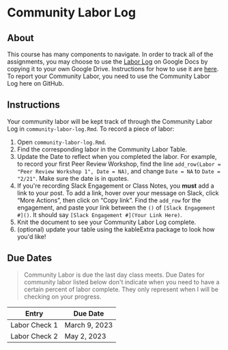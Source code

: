# Community Labor Log
 
## About  
This course has many components to navigate.  In order to track all of the assignments, you may choose to use the [Labor Log](https://docs.google.com/spreadsheets/d/1ZaRThi7Hs6ZSQXpBaWGveCt74S6xzvjr7XO5tG3Gvgw/edit?usp=sharing) on Google Docs by copying it to your own Google Drive.  Instructions for how to use it are [here](https://docs.google.com/document/d/1YQXvS03YlkrWim4W4XSsF5lHo623tL7iVkN4eMGieUc/edit?usp=sharing).  To report your Community Labor, you need to use the Community Labor Log here on GitHub.

## Instructions  
Your community labor will be kept track of through the Community Labor Log in `community-labor-log.Rmd`.  To record a piece of labor:

1. Open `community-labor-log.Rmd`.
2. Find the corresponding labor in the Community Labor Table.  
3. Update the Date to reflect when you completed the labor.  For example, to record your first Peer Review Workshop, find the line `add_row(Labor = "Peer Review Workshop 1", Date = NA)`, and change `Date = NA` to `Date = "2/21"`. Make sure the date is in quotes.  
4. If you're recording Slack Engagement or Class Notes, you **must** add a link to your post.  To add a link, hover over your message on Slack, click “More Actions”, then click on “Copy link”.  Find the `add_row` for the engagement, and paste your link between the `()` of `[Slack Engagement #]()`.  It should say `[Slack Engagement #](Your Link Here)`.  
5. Knit the document to see your Community Labor Log complete.  
6. (optional) update your table using the kableExtra package to look how you'd like!

## Due Dates  
> Community Labor is due the last day class meets. Due Dates for community labor listed below don't indicate when you need to have a certain percent of labor complete.  They only represent when I will be checking on your progress.

| Entry           | Due Date          |
|-----------------|-------------------|
| Labor Check 1 | March 9, 2023 |
| Labor Check 2 | May 2, 2023  |



